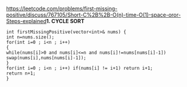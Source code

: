 https://leetcode.com/problems/first-missing-positive/discuss/767105/Short-C%2B%2B-O(n)-time-O(1)-space-oror-Steps-explained
​
**1. CYCLE SORT**
​
```
int firstMissingPositive(vector<int>& nums) {
int n=nums.size();
for(int i=0 ; i<n ; i++)
{
while(nums[i]>0 and nums[i]<=n and nums[i]!=nums[nums[i]-1])
swap(nums[i],nums[nums[i]-1]);
}
for(int i=0 ; i<n ; i++) if(nums[i] != i+1) return i+1;
return n+1;
}
```